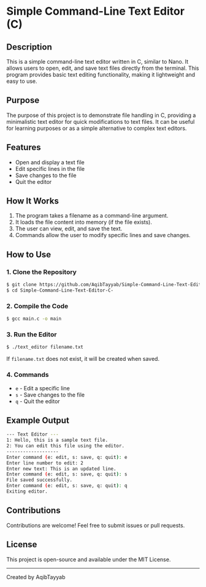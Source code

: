 # Simple Command-Line Text Editor (C)

## Description
This is a simple command-line text editor written in C, similar to Nano. It allows users to open, edit, and save text files directly from the terminal. This program provides basic text editing functionality, making it lightweight and easy to use.

## Purpose
The purpose of this project is to demonstrate file handling in C, providing a minimalistic text editor for quick modifications to text files. It can be useful for learning purposes or as a simple alternative to complex text editors.

## Features
- Open and display a text file
- Edit specific lines in the file
- Save changes to the file
- Quit the editor

## How It Works
1. The program takes a filename as a command-line argument.
2. It loads the file content into memory (if the file exists).
3. The user can view, edit, and save the text.
4. Commands allow the user to modify specific lines and save changes.

## How to Use

### 1. Clone the Repository
```sh
$ git clone https://github.com/AqibTayyab/Simple-Command-Line-Text-Editor-C-.git
$ cd Simple-Command-Line-Text-Editor-C-
```

### 2. Compile the Code
```sh
$ gcc main.c -o main
```

### 3. Run the Editor
```sh
$ ./text_editor filename.txt
```
If `filename.txt` does not exist, it will be created when saved.

### 4. Commands
- `e` - Edit a specific line
- `s` - Save changes to the file
- `q` - Quit the editor

## Example Output
```sh
--- Text Editor ---
1: Hello, this is a sample text file.
2: You can edit this file using the editor.
-------------------
Enter command (e: edit, s: save, q: quit): e
Enter line number to edit: 2
Enter new text: This is an updated line.
Enter command (e: edit, s: save, q: quit): s
File saved successfully.
Enter command (e: edit, s: save, q: quit): q
Exiting editor.
```

## Contributions
Contributions are welcome! Feel free to submit issues or pull requests.

## License
This project is open-source and available under the MIT License.

---
Created by AqibTayyab
